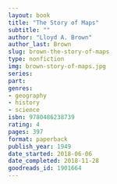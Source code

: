 ```yaml
---
layout: book
title: "The Story of Maps"
subtitle: ""
author: "Lloyd A. Brown"
author_last: Brown
slug: brown-the-story-of-maps
type: nonfiction
img: brown-story-of-maps.jpg
series: 
part: 
genres:
- geography
- history
- science
isbn: 9780486238739
rating: 4
pages: 397
format: paperback
publish_year: 1949
date_started: 2018-06-06
date_completed: 2018-11-28
goodreads_id: 1901664
---
```

